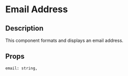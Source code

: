 # Email Address

## Description

This component formats and displays an email address.

## Props

```
email: string,
```
